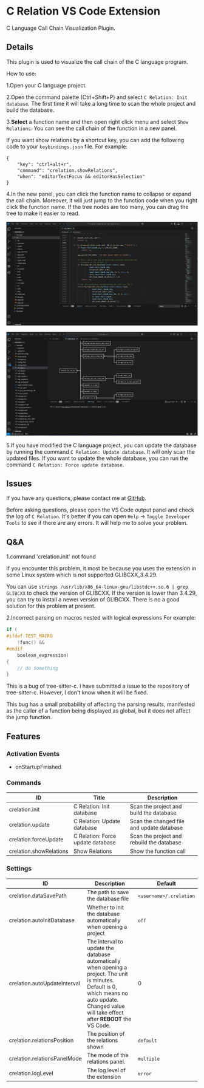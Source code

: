# C Relation VS Code Extension

C Language Call Chain Visualization Plugin.

## Details

This plugin is used to visualize the call chain of the C language program.

How to use:

1.Open your C language project.

2.Open the command palette (Ctrl+Shift+P) and select `C Relation: Init database`. The first time it will take a long time to scan the whole project and build the database.

3.**Select** a function name and then open right click menu and select `Show Relations`. You can see the call chain of the function in a new panel.

If you want show relations by a shortcut key, you can add the following code to your `keybindings.json` file. For example: 

```
{
    "key": "ctrl+alt+r",
    "command": "crelation.showRelations",
    "when": "editorTextFocus && editorHasSelection"
}
```

4.In the new panel, you can click the function name to collapse or expand the call chain. Moreover, it will just jump to the function code when you right click the function name. If the tree nodes are too many, you can drag the tree to make it easier to read.

![How to use](images/how_to_use.gif)

![Zoom](images/zoom.gif)

5.If you have modified the C language project, you can update the database by running the command `C Relation: Update database`. It will only scan the updated files. If you want to update the whole database, you can run the command `C Relation: Force update database`.

## Issues
If you have any questions, please contact me at [GitHub](https://github.com/SingleMoonlight/crelation).

Before asking questions, please open the VS Code output panel and check the log of `C Relation`. It's better if you can open `Help` -> `Toggle Developer Tools` to see if there are any errors. It will help me to solve your problem.

## Q&A
1.command 'crelation.init' not found

If you encounter this problem, it most be because you uses the extension in some Linux system which is not supported GLIBCXX_3.4.29. 

You can use `strings /usr/lib/x86_64-linux-gnu/libstdc++.so.6 | grep GLIBCXX` to check the version of GLIBCXX. If the version is lower than 3.4.29, you can try to install a newer version of GLIBCXX. There is no a good solution for this problem at present.

2.Incorrect parsing on macros nested with logical expressions
For example:
```c
if (
#ifdef TEST_MACRO
    !func() &&
#endif
    boolean_expression)
{
    // do something
}
```

This is a bug of tree-sitter-c. I have submitted a issue to the repository of tree-sitter-c. However, I don't know when it will be fixed.

This bug has a small probability of affecting the parsing results, manifested as the caller of a function being displayed as global, but it does not affect the jump function.


## Features

### Activation Events
+ onStartupFinished

### Commands

| ID                      | Title                            | Description                               |
| ----------------------- | -------------------------------- | ----------------------------------------- |
| crelation.init          | C Relation: Init database         | Scan the project and build the database   |
| crelation.update        | C Relation: Update database       | Scan the changed file and update database |
| crelation.forceUpdate   | C Relation: Force update database | Scan the project and rebuild the database |
| crelation.showRelations | Show Relations                   | Show the function call                    |

### Settings

| ID                     | Description                        | Default                 |
| ---------------------- | ---------------------------------- | ----------------------- |
| crelation.dataSavePath | The path to save the database file | `<username>/.crelation` |
| crelation.autoInitDatabase | Whether to init the database automatically when opening a project | `off` |
| crelation.autoUpdateInterval | The interval to update the database automatically when opening a project. The unit is minutes. Default is 0, which means no auto update. Changed value will take effect after **REBOOT** the VS Code. | 0 |
| crelation.relationsPosition | The position of the relations shown | `default` |
| crelation.relationsPanelMode | The mode of the relations panel.                             | `multiple`              |
| crelation.logLevel     | The log level of the extension     | `error`                   |

